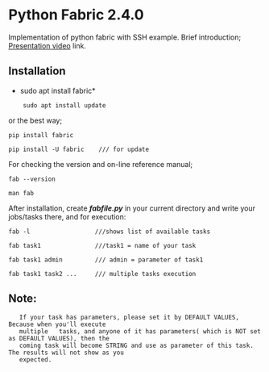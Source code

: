 # Python Fabric 2.4.0
Implementation of python fabric with SSH example.
Brief introduction; [Presentation video](https://linxnerd.wordpress.com/2018/10/10/python-fabric-2.4.0/) link.

## Installation

*    sudo apt install fabric*

`    sudo apt install update`

or the best way;

    pip install fabric

    pip install -U fabric    /// for update

For checking the version and on-line reference manual;

    fab --version

    man fab

After installation, create ***fabfile.py*** in your current directory and write your jobs/tasks there, and for execution:

    fab -l                  ///shows list of available tasks

    fab task1               ///task1 = name of your task

    fab task1 admin         /// admin = parameter of task1

    fab task1 task2 ...     /// multiple tasks execution


## Note:
       If your task has parameters, please set it by DEFAULT VALUES, Because when you'll execute
       multiple   tasks, and anyone of it has parameters( which is NOT set as DEFAULT VALUES), then the
       coming task will become STRING and use as parameter of this task. The results will not show as you
       expected.
